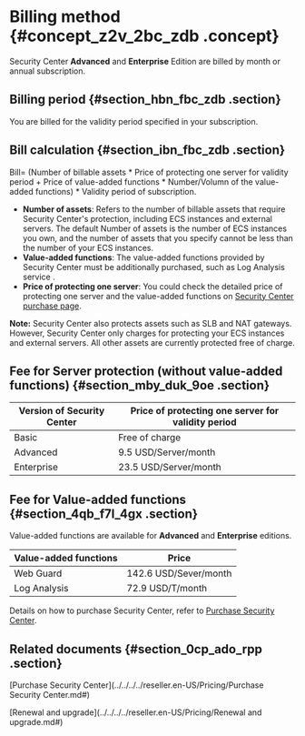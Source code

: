 # Billing method {#concept_z2v_2bc_zdb .concept}

Security Center **Advanced** and **Enterprise** Edition are billed by month or annual subscription.

## Billing period {#section_hbn_fbc_zdb .section}

You are billed for the validity period specified in your subscription.

## Bill calculation {#section_ibn_fbc_zdb .section}

Bill= \(Number of billable assets \* Price of protecting one server for validity period + Price of value-added functions \* Number/Volumn of the value-added functions\) \* Validity period of subscription.

-   **Number of assets**: Refers to the number of billable assets that require Security Center's protection, including ECS instances and external servers. The default Number of assets is the number of ECS instances you own, and the number of assets that you specify cannot be less than the number of your ECS instances.
-   **Value-added functions**: The value-added functions provided by Security Center must be additionally purchased, such as Log Analysis service .
-   **Price of protecting one server**: You could check the detailed price of protecting one server and the value-added functions on [Security Center purchase page](https://common-buy-intl.aliyun.com/?spm=a3c0i.intl-en-product-TDS.0.0.47de69c8zc2xog&commodityCode=sas_intl#/buy).

**Note:** Security Center also protects assets such as SLB and NAT gateways. However, Security Center only charges for protecting your ECS instances and external servers. All other assets are currently protected free of charge.

## Fee for Server protection \(without value-added functions\) {#section_mby_duk_9oe .section}

|Version of Security Center|Price of protecting one server for validity period|
|--------------------------|--------------------------------------------------|
|Basic|Free of charge|
|Advanced|9.5 USD/Server/month|
|Enterprise|23.5 USD/Server/month|

## Fee for Value-added functions {#section_4qb_f7l_4gx .section}

Value-added functions are available for **Advanced** and **Enterprise** editions.

|Value-added functions|Price|
|---------------------|-----|
|Web Guard|142.6 USD/Sever/month|
|Log Analysis|72.9 USD/T/month|

Details on how to purchase Security Center, refer to [Purchase Security Center](https://www.alibabacloud.com/help/doc-detail/42308.htm).

## Related documents {#section_0cp_ado_rpp .section}

[Purchase Security Center](../../../../reseller.en-US/Pricing/Purchase Security Center.md#)

[Renewal and upgrade](../../../../reseller.en-US/Pricing/Renewal and upgrade.md#)

